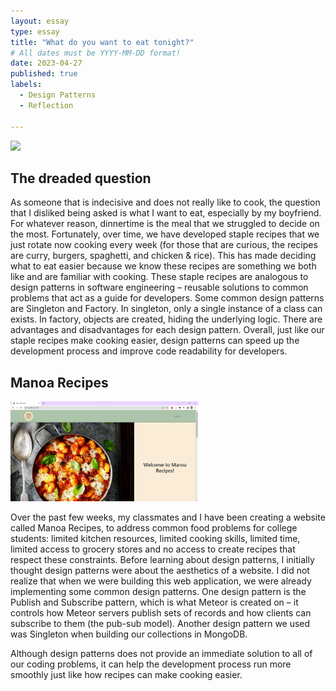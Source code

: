 ```yaml
---
layout: essay
type: essay
title: "What do you want to eat tonight?"
# All dates must be YYYY-MM-DD format!
date: 2023-04-27
published: true
labels:
  - Design Patterns
  - Reflection
  
---
```


<img width="300px" class="rounded float-start pe-4" src="https://img.freepik.com/premium-vector/making-recipe-cooking_171580-123.jpg">

## The dreaded question
As someone that is indecisive and does not really like to cook, the question that I disliked being asked is what I want to eat, especially by my boyfriend. For whatever reason, dinnertime is the meal that we struggled to decide on the most. Fortunately, over time, we have developed staple recipes that we just rotate now cooking every week (for those that are curious, the recipes are curry, burgers, spaghetti, and chicken & rice). This has made deciding what to eat easier because we know these recipes are something we both like and are familiar with cooking. These staple recipes are analogous to design patterns in software engineering – reusable solutions to common problems that act as a guide for developers. Some common design patterns are Singleton and Factory. In singleton, only a single instance of a class can exists. In factory, objects are created, hiding the underlying logic. There are advantages and disadvantages for each design pattern. Overall, just like our staple recipes make cooking easier, design patterns can speed up the development process and improve code readability for developers.  

## Manoa Recipes

<img width="300px" class="rounded pe-4" src="https://raw.githubusercontent.com/manoa-recipes/manoa-recipes.github.io/main/doc/landing-page.png">

Over the past few weeks, my classmates and I have been creating a website called Manoa Recipes, to address common food problems for college students: limited kitchen resources, limited cooking skills, limited time, limited access to grocery stores and no access to create recipes that respect these constraints. Before learning about design patterns, I initially thought design patterns were about the aesthetics of a website. I did not realize that when we were building this web application, we were already implementing some common design patterns. One design pattern is the Publish and Subscribe pattern, which is what Meteor is created on – it controls how Meteor servers publish sets of records and how clients can subscribe to them (the pub-sub model). Another design pattern we used was Singleton when building our collections in MongoDB. 

Although design patterns does not provide an immediate solution to all of our coding problems, it can help the development process run more smoothly just like how recipes can make cooking easier. 


